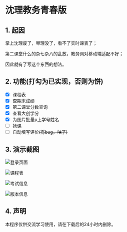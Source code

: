 # 沈理教务青春版

## 1. 起因

掌上沈理废了，琴理没了，看不了实时课表了；

第二课堂什么的杂七杂八的乱放，教务网对移动端适配不好；

因此就有了写这个东西的想法。

## 2. 功能(打勾为已实现，否则为饼)

- [x] 课程表
- [x] 查期末成绩
- [x] 第二课堂分数查询
- [x] 查看大创学分
- [x] 为图片批量p上学号姓名
- [ ] 抢课
- [ ] 自动填写评价~~(有bug，咕了)~~

## 3. 演示截图

![登录页面](img\5d9e923844961c99bf4c318e7ad8d072.jpg)

![课程表](img\3854fc4b7c6147eeb93cd853b05a6876.jpg)

![考试信息](img\ba8f816bef813e8090dcbb81d00f69bc.jpg)

![版本信息](img\28212eda113b8f41ba4098a2c77e725f.jpg)

## 4. 声明

本程序仅供交流学习使用，请在下载后的24小时内删除。